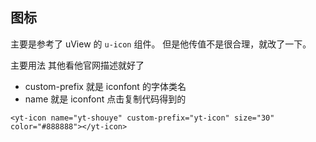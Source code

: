 ## 图标

主要是参考了 uView 的 `u-icon` 组件。
但是他传值不是很合理，就改了一下。

主要用法
其他看他官网描述就好了
- custom-prefix 就是 iconfont 的字体类名
- name 就是 iconfont 点击复制代码得到的
```vue
<yt-icon name="yt-shouye" custom-prefix="yt-icon" size="30" color="#888888"></yt-icon>
```